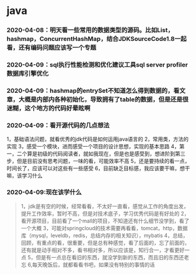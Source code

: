 # java

### 2020-04-08：明天看一些常用的数据类型的源码。比如List，hashmap，ConcurrentHashMap，结合JDKSourceCode1.8一起看，还有编码问题应该写一个专题

### 2020-04-09：sql执行性能检测和优化建议工具sql server profiler数据库引擎优化

### 2020-04-09：hashmap的entrySet不知道怎么得到数据的，看文章，大概是内部内各种初始化，导致拥有了table的数据，但是还是很迷糊，这个地方的代码好晕眩啊

### 2020-04-09：看开源代码的几点想法
1，基础语法问题，就看优秀的jdk代码是如何运用java语言的
2，常用类，方法的实现
3，感受一个模块，进而感受一个项目的设计思想，实现的基本思路
4，第一，二个算是初级的代码阅读者，就如我现在，但是也是感受到，想进阶到第三步，但是目前没有思考问题，一味的看，可能效率不高
5，还是要持续的看一点，时间长了，应该可以对这些有一些感受
6，目前缺乏目标感，我应该要干嘛，想干嘛，该学习什么

### 2020-04-09:现在该学什么
>1，jdk是有空的时候，经常看看，不太好一直看，感觉从工作的角度出发，提升工作效率，暂时不高，但是对技术底子，学习优秀代码是有好处的
>2，看开源项目，目前看了一个mall的项目，不知道还有什么细节没学到，看了一个大概
>3，可能对springcloud的技术需要再看看，tomcat，http，数据库（mysql，leveldb，redis，总结内存的相关知识），mybatis
>4，总结，回顾，有重点的看，很重要，但是总有种感觉，看了后面的，忘了前面的，还有就是动手相对不多，看书相对多，所以应该是，知行合一，才看更好一点
>5，但是有一点总在看旧的东西，就没学到新的东西，而且旧的东西还老忘
>6,每天晚饭后，就都看看书吧，如果没有特别的事情的话